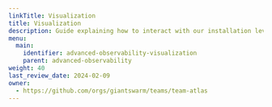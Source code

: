 ```yaml
---
linkTitle: Visualization
title: Visualization
description: Guide explaining how to interact with our installation level grafana (how to access grafana, how to explore logs and metrics).
menu:
  main:
    identifier: advanced-observability-visualization
    parent: advanced-observability
weight: 40
last_review_date: 2024-02-09
owner:
  - https://github.com/orgs/giantswarm/teams/team-atlas
---
```

